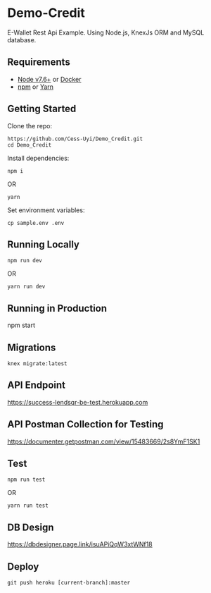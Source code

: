 # Demo-Credit
E-Wallet Rest Api Example. Using Node.js, KnexJs ORM and MySQL database.

## Requirements
* [Node v7.6+](https://nodejs.org/en/download/) or [Docker](https://www.docker.com/)
* [npm](https://www.npmjs.com/) or [Yarn](https://yarnpkg.com/en/docs/install)

## Getting Started
Clone the repo:
```
https://github.com/Cess-Uyi/Demo_Credit.git
cd Demo_Credit
```

Install dependencies:
```
npm i
```
OR
```
yarn
```

Set environment variables:
```
cp sample.env .env
```

## Running Locally
```
npm run dev
```
OR
```
yarn run dev
```

## Running in Production
npm start

## Migrations
```
knex migrate:latest
```

## API Endpoint
https://success-lendsqr-be-test.herokuapp.com

## API Postman Collection for Testing
https://documenter.getpostman.com/view/15483669/2s8YmF1SK1

## Test
```
npm run test
```
OR
```
yarn run test
```

## DB Design
https://dbdesigner.page.link/isuAPiQqW3xtWNf18

## Deploy
```
git push heroku [current-branch]:master
```